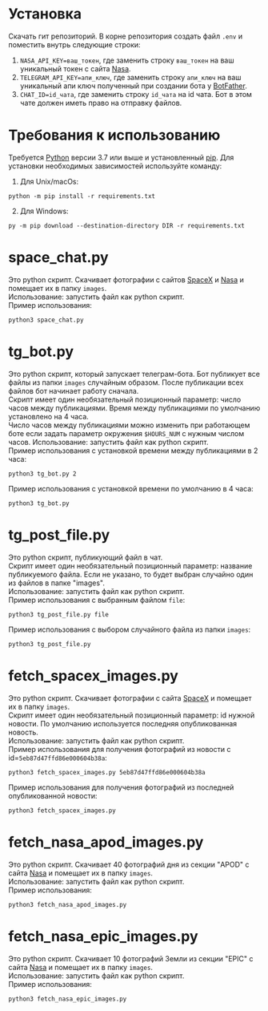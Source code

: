 # Установка

Скачать гит репозиторий. В корне репозитория создать файл `.env` и поместить внутрь следующие строки:
1. `NASA_API_KEY=ваш_токен`, где заменить строку `ваш_токен` на ваш уникальный токен с сайта [Nasa](https://api.nasa.gov/).
2. `TELEGRAM_API_KEY=апи_ключ`, где заменить строку `апи_ключ` на ваш уникальный апи ключ полученный при создании бота у [BotFather](https://telegram.me/BotFather).
3. `CHAT_ID=id_чата`, где заменить строку `id_чата` на id чата. Бот в этом чате должен иметь право на отправку файлов. 

# Требования к использованию

Требуется [Python](https://www.python.org/downloads/) версии 3.7 или выше и установленный [pip](https://pip.pypa.io/en/stable/getting-started/). Для установки необходимых зависимостей используйте команду:  
1. Для Unix/macOs:
```commandline
python -m pip install -r requirements.txt
```
2. Для Windows:
```commandline
py -m pip download --destination-directory DIR -r requirements.txt
```

# space_chat.py

Это python скрипт. Скачивает фотографии с сайтов [SpaceX](https://github.com/r-spacex/SpaceX-API) и [Nasa](https://api.nasa.gov/) и помещает их в папку `images`.  
Использование: запустить файл как python скрипт.  
Пример использования:
```commandline
python3 space_chat.py
```

# tg_bot.py

Это python скрипт, который запускает телеграм-бота. Бот публикует все файлы из папки `images` случайным образом. После публикации всех файлов бот начинает работу сначала.  
Скрипт имеет один необязательный позиционный параметр: число часов между публикациями. Время между публикациями по умолчанию установлено на 4 часа.  
Число часов между публикациями можно изменить при работающем боте если задать параметр окружения `$HOURS_NUM` с нужным числом часов.
Использование: запустить файл как python скрипт.  
Пример использования с установкой времени между публикациями в 2 часа:
```commandline
python3 tg_bot.py 2
```  
Пример использования с установкой времени по умолчанию в 4 часа:
```commandline
python3 tg_bot.py
```

# tg_post_file.py

Это python скрипт, публикующий файл в чат.  
Скрипт имеет один необязательный позиционный параметр: название публикуемого файла. Если не указано, то будет выбран случайно один из файлов в папке "images".  
Использование: запустить файл как python скрипт.  
Пример использования с выбранным файлом `file`:
```commandline
python3 tg_post_file.py file
```  
Пример использования с выбором случайного файла из папки `images`:
```commandline
python3 tg_post_file.py
```

# fetch_spacex_images.py

Это python скрипт. Скачивает фотографии с сайта [SpaceX](https://github.com/r-spacex/SpaceX-API) и помещает их в папку `images`.  
Скрипт имеет один необязательный позиционный параметр: id нужной новости. По умолчанию используется последняя опубликованная новость.  
Использование: запустить файл как python скрипт.  
Пример использования для получения фотографий из новости с id=`5eb87d47ffd86e000604b38a`:
```commandline
python3 fetch_spacex_images.py 5eb87d47ffd86e000604b38a
```  
Пример использования для получения фотографий из последней опубликованной новости:
```commandline
python3 fetch_spacex_images.py
```

# fetch_nasa_apod_images.py

Это python скрипт. Скачивает 40 фотографий дня из секции "APOD" с сайта [Nasa](https://api.nasa.gov/) и помещает их в папку `images`.  
Использование: запустить файл как python скрипт.  
Пример использования:
```commandline
python3 fetch_nasa_apod_images.py
```

# fetch_nasa_epic_images.py

Это python скрипт. Скачивает 10 фотографий Земли из секции "EPIC" с сайта [Nasa](https://api.nasa.gov/) и помещает их в папку `images`.  
Использование: запустить файл как python скрипт.  
Пример использования:
```commandline
python3 fetch_nasa_epic_images.py
```